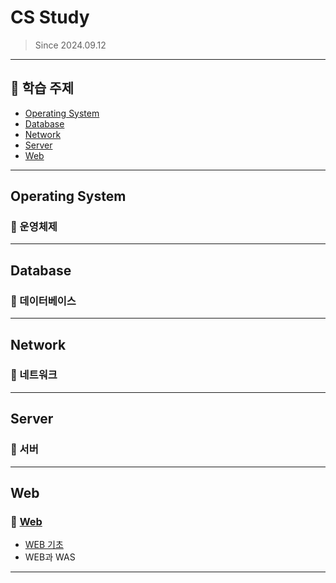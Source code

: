 # CS Study
> Since 2024.09.12
---

## 📖 학습 주제
- [Operating System](#operating-system)
- [Database](#database)
- [Network](#network)
- [Server](#server)
- [Web](#Web)

---
## Operating System
### 📁 운영체제
---

## Database
### 📁 데이터베이스
---

## Network
### 📁 네트워크
---

## Server
### 📁 서버
---

## Web
### 📁 [Web](./WEB)
- [WEB 기초](./WEB/WEB.md)
- WEB과 WAS
---
